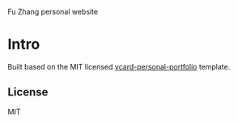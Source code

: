 Fu Zhang personal website

# Intro
Built based on the MIT licensed [vcard-personal-portfolio](https://github.com/sharu725/vcard-personal-portfolio) template.

## License

MIT
